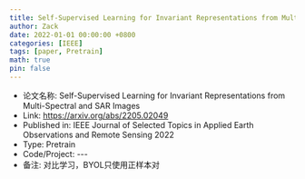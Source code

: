 ```yaml
---
title: Self-Supervised Learning for Invariant Representations from Multi-Spectral and SAR Images
author: Zack
date: 2022-01-01 00:00:00 +0800
categories: [IEEE]
tags: [paper, Pretrain]
math: true
pin: false
---
```

- 论文名称: Self-Supervised Learning for Invariant Representations from Multi-Spectral and SAR Images
- Link: https://arxiv.org/abs/2205.02049
- Published in: IEEE Journal of Selected Topics in Applied Earth Observations and Remote Sensing 2022
- Type: Pretrain
- Code/Project: ---
- 备注: 对比学习，BYOL只使用正样本对
